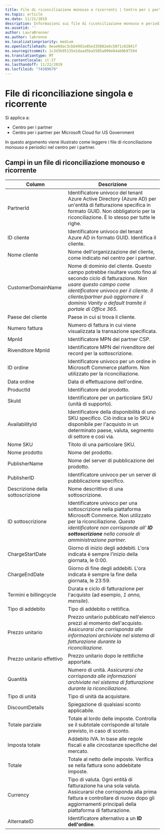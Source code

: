 ```yaml
---
title: File di riconciliazione monouso e ricorrenti | Centro per i partner
ms.topic: article
ms.date: 11/21/2019
description: Informazioni sui file di riconciliazione monouso e periodici nel centro per i partner.
ms.assetid: ''
author: LauraBrenner
ms.author: labrenne
ms.localizationpriority: medium
ms.openlocfilehash: 0eae0dac3cbb4991e85e335082e6c5071c62841f
ms.sourcegitcommit: 1c3d3b95135e1daad5ba5585a090e84ab0b97594
ms.translationtype: MT
ms.contentlocale: it-IT
ms.lasthandoff: 11/22/2019
ms.locfileid: "74389679"
---
```

# <a name="one-time-and-recurring-reconciliation-files"></a>File di riconciliazione singola e ricorrente

Si applica a:

- Centro per i partner
- Centro per i partner per Microsoft Cloud for US Government

In questo argomento viene illustrato come leggere i file di riconciliazione monouso e periodici nel centro per i partner.

## <a name="fields-in-one-time-and-recurring-reconciliation-files"></a>Campi in un file di riconciliazione monouso e ricorrente

| Column | Descrizione |
| ------ | ----------- |
| PartnerId | Identificatore univoco del tenant Azure Active Directory (Azure AD) per un'entità di fatturazione specifica in formato GUID. Non obbligatorio per la riconciliazione. È lo stesso per tutte le righe. |
| ID cliente | Identificatore univoco del tenant Azure AD in formato GUID. Identifica il cliente. |
| Nome cliente | Nome dell'organizzazione del cliente, come indicato nel centro per i partner. |
| CustomerDomainName | Nome di dominio del cliente. Questo campo potrebbe risultare vuoto fino al secondo ciclo di fatturazione. *Non usare questo campo come identificatore univoco per il cliente. Il cliente/partner può aggiornare il dominio Vanity o default tramite il portale di Office 365.* |
| Paese del cliente | Paese in cui si trova il cliente. |
| Numero fattura | Numero di fattura in cui viene visualizzata la transazione specificata. |
| MpnId | Identificatore MPN del partner CSP. |
| Rivenditore MpnId | Identificatore MPN del rivenditore del record per la sottoscrizione. |
| ID ordine | Identificatore univoco per un ordine in Microsoft Commerce platform. Non utilizzato per la riconciliazione. |
| Data ordine | Data di effettuazione dell'ordine. |
| ProductId | Identificatore del prodotto. |
| SkuId | Identificatore per un particolare SKU (unità di supporto). |
| AvailabilityId | Identificatore della disponibilità di uno SKU specifico. Ciò indica se lo SKU è disponibile per l'acquisto in un determinato paese, valuta, segmento di settore e così via. |
| Nome SKU | Titolo di una particolare SKU. |
| Nome prodotto | Nome del prodotto. |
| PublisherName | Nome del server di pubblicazione del prodotto.
| PublisherID | Identificatore univoco per un server di pubblicazione specifico. |
| Descrizione della sottoscrizione | Nome descrittivo di una sottoscrizione. |
| ID sottoscrizione | Identificatore univoco per una sottoscrizione nella piattaforma Microsoft Commerce. Non utilizzato per la riconciliazione. *Questo identificatore non corrisponde all' **ID sottoscrizione** nella console di amministrazione partner.* |
| ChargeStartDate | Giorno di inizio degli addebiti. L'ora indicata è sempre l'inizio della giornata, le 0:00. |
| ChargeEndDate | Giorno di fine degli addebiti. L'ora indicata è sempre la fine della giornata, le 23:59. |
| Termini e billingcycle | Durata e ciclo di fatturazione per l'acquisto (ad esempio, *1 anno, mensile*). |
| Tipo di addebito | Tipo di addebito o rettifica. |
| Prezzo unitario | Prezzo unitario pubblicato nell'elenco prezzi al momento dell'acquisto. *Assicurarsi che corrisponda alle informazioni archiviate nel sistema di fatturazione durante la riconciliazione.* |
| Prezzo unitario effettivo | Prezzo unitario dopo le rettifiche apportate. |
| Quantità | Numero di unità. *Assicurarsi che corrisponda alle informazioni archiviate nel sistema di fatturazione durante la riconciliazione.* |
| Tipo di unità | Tipo di unità da acquistare. |
| DiscountDetails | Spiegazione di qualsiasi sconto applicabile. |
| Totale parziale | Totale al lordo delle imposte. Controlla se il subtotale corrisponde al totale previsto, in caso di sconto. |
| Imposta totale | Addebito IVA. In base alle regole fiscali e alle circostanze specifiche del mercato. |
| Totale | Totale al netto delle imposte. Verifica se nella fattura sono addebitate imposte. |
| Currency | Tipo di valuta. Ogni entità di fatturazione ha una sola valuta. Assicurarsi che corrisponda alla prima fattura e controllare di nuovo dopo gli aggiornamenti principali della piattaforma di fatturazione. |
| AlternateID | Identificatore alternativo a un **ID dell'ordine**. |
